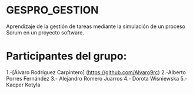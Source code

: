 # GESPRO_GESTION
Aprendizaje de la gestión de tareas mediante la simulación de un proceso Scrum en un proyecto software.
# Participantes del grupo:
1.-[Álvaro Rodríguez Carpintero] (https://github.com/Alvaro9rc)
2.-Alberto Porres Fernández 
3.- Alejandro Romero Juarros 
4.- Dorota Wisniewska 
5.- Kacper Kotyla
